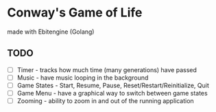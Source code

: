 # Conway's Game of Life

made with Ebitengine (Golang)

## TODO

- [ ] Timer - tracks how much time (many generations) have passed
- [ ] Music - have music looping in the background
- [ ] Game States - Start, Resume, Pause, Reset/Restart/Reinitialize, Quit
- [ ] Game Menu - have a graphical way to switch between game states
- [ ] Zooming - ability to zoom in and out of the running application
